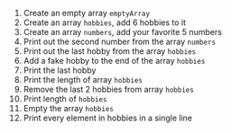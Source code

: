 1. Create an empty array `emptyArray`
2. Create an array `hobbies`, add 6 hobbies to it
3. Create an array `numbers`, add your favorite 5 numbers
4. Print out the second number from the array `numbers`
5. Print out the last hobby from the array `hobbies`
6. Add a fake hobby to the end of the array `hobbies`
7. Print the last hobby
8. Print the length of array `hobbies`
9. Remove the last 2 hobbies from array `hobbies`
10. Print length of `hobbies`
11. Empty the array `hobbies`
12. Print every element in hobbies in a single line
